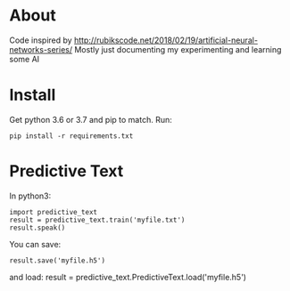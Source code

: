 # About

Code inspired by http://rubikscode.net/2018/02/19/artificial-neural-networks-series/
Mostly just documenting my experimenting and learning some AI

# Install

Get python 3.6 or 3.7 and pip to match.
Run:

    pip install -r requirements.txt

# Predictive Text

In python3:

    import predictive_text
    result = predictive_text.train('myfile.txt')
    result.speak()

You can save:

    result.save('myfile.h5')

and load:
    result = predictive_text.PredictiveText.load('myfile.h5')
